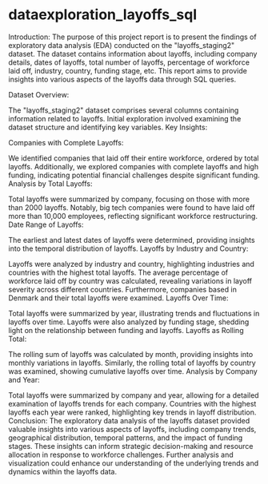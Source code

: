 # dataexploration_layoffs_sql
Introduction:
The purpose of this project report is to present the findings of exploratory data analysis (EDA) conducted on the "layoffs_staging2" dataset. The dataset contains information about layoffs, including company details, dates of layoffs, total number of layoffs, percentage of workforce laid off, industry, country, funding stage, etc. This report aims to provide insights into various aspects of the layoffs data through SQL queries.

Dataset Overview:

The "layoffs_staging2" dataset comprises several columns containing information related to layoffs.
Initial exploration involved examining the dataset structure and identifying key variables.
Key Insights:

Companies with Complete Layoffs:

We identified companies that laid off their entire workforce, ordered by total layoffs.
Additionally, we explored companies with complete layoffs and high funding, indicating potential financial challenges despite significant funding.
Analysis by Total Layoffs:

Total layoffs were summarized by company, focusing on those with more than 2000 layoffs.
Notably, big tech companies were found to have laid off more than 10,000 employees, reflecting significant workforce restructuring.
Date Range of Layoffs:

The earliest and latest dates of layoffs were determined, providing insights into the temporal distribution of layoffs.
Layoffs by Industry and Country:

Layoffs were analyzed by industry and country, highlighting industries and countries with the highest total layoffs.
The average percentage of workforce laid off by country was calculated, revealing variations in layoff severity across different countries.
Furthermore, companies based in Denmark and their total layoffs were examined.
Layoffs Over Time:

Total layoffs were summarized by year, illustrating trends and fluctuations in layoffs over time.
Layoffs were also analyzed by funding stage, shedding light on the relationship between funding and layoffs.
Layoffs as Rolling Total:

The rolling sum of layoffs was calculated by month, providing insights into monthly variations in layoffs.
Similarly, the rolling total of layoffs by country was examined, showing cumulative layoffs over time.
Analysis by Company and Year:

Total layoffs were summarized by company and year, allowing for a detailed examination of layoffs trends for each company.
Countries with the highest layoffs each year were ranked, highlighting key trends in layoff distribution.
Conclusion:
The exploratory data analysis of the layoffs dataset provided valuable insights into various aspects of layoffs, including company trends, geographical distribution, temporal patterns, and the impact of funding stages. These insights can inform strategic decision-making and resource allocation in response to workforce challenges. Further analysis and visualization could enhance our understanding of the underlying trends and dynamics within the layoffs data.
